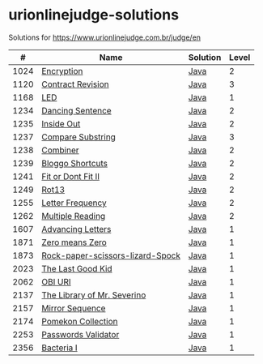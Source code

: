 urionlinejudge-solutions
========================

Solutions for https://www.urionlinejudge.com.br/judge/en

| #    | Name | Solution | Level |
| ---- | ---- | -------- | ----- |
| 1024 | [Encryption](https://www.urionlinejudge.com.br/judge/en/problems/view/1024) | [Java](./Encryption/Main.java) | 2
| 1120 | [Contract Revision](https://www.urionlinejudge.com.br/judge/en/problems/view/1120) | [Java](./ContractRevision/Main.java) | 3
| 1168 | [LED](https://www.urionlinejudge.com.br/judge/en/problems/view/1168) | [Java](./LED/Main.java) | 1
| 1234 | [Dancing Sentence](https://www.urionlinejudge.com.br/judge/en/problems/view/1234) | [Java](./DancingSentence/Main.java) | 2
| 1235 | [Inside Out](https://www.urionlinejudge.com.br/judge/en/problems/view/1235) | [Java](./InsideOut/Main.java) | 2
| 1237 | [Compare Substring](https://www.urionlinejudge.com.br/judge/en/problems/view/1237) | [Java](./CompareSubstring/Main.java) | 3
| 1238 | [Combiner](https://www.urionlinejudge.com.br/judge/en/problems/view/1238) | [Java](./Combiner/Main.java) | 2
| 1239 | [Bloggo Shortcuts](https://www.urionlinejudge.com.br/judge/en/problems/view/1239) | [Java](./BloggoShortcuts/Main.java) | 2
| 1241 | [Fit or Dont Fit II](https://www.urionlinejudge.com.br/judge/en/problems/view/1241) | [Java](./FitorDontFitII/Main.java) | 2
| 1249 | [Rot13](https://www.urionlinejudge.com.br/judge/en/problems/view/1249) | [Java](./Rot13/Main.java) | 2
| 1255 | [Letter Frequency](https://www.urionlinejudge.com.br/judge/en/problems/view/1255) | [Java](./LetterFrequency/Main.java) | 2
| 1262 | [Multiple Reading](https://www.urionlinejudge.com.br/judge/en/problems/view/1262) | [Java](./MultipleReading/Main.java) | 2
| 1607 | [Advancing Letters](https://www.urionlinejudge.com.br/judge/en/problems/view/1607) | [Java](./AdvancingLetters/Main.java) | 1
| 1871 | [Zero means Zero](https://www.urionlinejudge.com.br/judge/en/problems/view/1871) | [Java](./ZeroMeansZero/Main.java) | 1
| 1873 | [Rock-paper-scissors-lizard-Spock](https://www.urionlinejudge.com.br/judge/en/problems/view/1873) | [Java](./Rock-paper-scissors-lizard-Spock/Main.java) | 1
| 2023 | [The Last Good Kid](https://www.urionlinejudge.com.br/judge/en/problems/view/2023) | [Java](./TheLastGoodKid/Main.java) | 1
| 2062 | [OBI URI](https://www.urionlinejudge.com.br/judge/en/problems/view/2062) | [Java](./OBIURI/Main.java) | 1
| 2137 | [The Library of Mr. Severino](https://www.urionlinejudge.com.br/judge/en/problems/view/2137) | [Java](./TheLibraryOfMr.Severino/Main.java) | 1
| 2157 | [Mirror Sequence](https://www.urionlinejudge.com.br/judge/en/problems/view/2157) | [Java](./MirrorSequence/Main.java) | 1
| 2174 | [Pomekon Collection](https://www.urionlinejudge.com.br/judge/en/problems/view/2174) | [Java](./PomekonCollection/Main.java) | 1
| 2253 | [Passwords Validator](https://www.urionlinejudge.com.br/judge/en/problems/view/2253) | [Java](./PasswordsValidator/Main.java) | 1
| 2356 | [Bacteria I](https://www.urionlinejudge.com.br/judge/en/problems/view/2356) | [Java](./BacteriaI/Main.java) | 1
